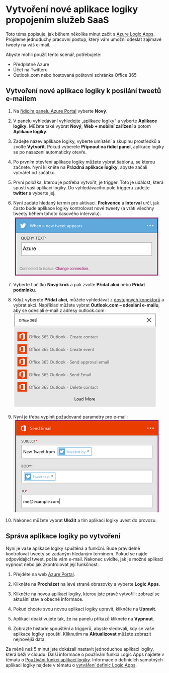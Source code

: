 <properties
    pageTitle="Vytvoření aplikace logiky | Microsoft Azure"
    description="Podívejte se, jak vytvořit aplikaci logiky propojením služeb SaaS."
    authors="jeffhollan"
    manager="dwrede"
    editor=""
    services="logic-apps"
    documentationCenter=""/>

<tags
    ms.service="logic-apps"
    ms.workload="na"
    ms.tgt_pltfrm="na"
    ms.devlang="na"
    ms.topic="get-started-article"
    ms.date="07/16/2016"
    ms.author="jehollan"/>

# Vytvoření nové aplikace logiky propojením služeb SaaS

Toto téma popisuje, jak během několika minut začít s [Azure Logic Apps](app-service-logic-what-are-logic-apps.md). Projdeme jednoduchý pracovní postup, který vám umožní odeslat zajímavé tweety na váš e-mail.

Abyste mohli použít tento scénář, potřebujete:

- Předplatné Azure
- Účet na Twitteru
- Outlook.com nebo hostovaná poštovní schránka Office 365

## Vytvoření nové aplikace logiky k posílání tweetů e-mailem

1. Na [řídicím panelu Azure Portal](https://portal.azure.com) vyberte **Nový**. 
2. V panelu vyhledávání vyhledejte „aplikace logiky“ a vyberte **Aplikace logiky**. Můžete také vybrat **Nový**, **Web + mobilní zařízení** a potom **Aplikace logiky**. 
3. Zadejte název aplikace logiky, vyberte umístění a skupinu prostředků a zvolte **Vytvořit**.  Pokud vyberete **Připnout na řídicí panel**, aplikace logiky se po nasazení automaticky otevře.  
4. Po prvním otevření aplikace logiky můžete vybrat šablonu, se kterou začnete.  Nyní klikněte na **Prázdná aplikace logiky**, abyste začali vytvářet od začátku. 
1. První položka, kterou je potřeba vytvořit, je trigger.  Toto je událost, která spustí vaši aplikaci logiky.  Do vyhledávacího pole triggeru zadejte **twitter** a vyberte jej.
7. Nyní zadáte hledaný termín pro aktivaci.  **Frekvence** a **Interval** určí, jak často bude aplikace logiky kontrolovat nové tweety (a vrátí všechny tweety během tohoto časového intervalu).
    ![Vyhledávání na Twitteru](./media/app-service-logic-create-a-logic-app/twittersearch.png)

5. Vyberte tlačítko **Nový krok** a pak zvolte **Přidat akci** nebo **Přidat podmínku**.
6. Když vyberete **Přidat akci**, můžete vyhledávat z [dostupných konektorů](../connectors/apis-list.md) a vybrat akci. Například můžete vybrat **Outlook.com – odeslání e-mailu**, aby se odeslali e-mail z adresy outlook.com:  
    ![Akce](./media/app-service-logic-create-a-logic-app/actions.png)

7. Nyní je třeba vyplnit požadované parametry pro e-mail:  ![Parametry](./media/app-service-logic-create-a-logic-app/parameters.png)

8. Nakonec můžete vybrat **Uložit** a tím aplikaci logiky uvést do provozu.

## Správa aplikace logiky po vytvoření

Nyní je vaše aplikace logiky spuštěná a funkční. Bude pravidelně kontrolovat tweety se zadaným hledaným termínem. Pokud se najde odpovídající tweet, pošle vám e-mail. Nakonec uvidíte, jak je možné aplikaci vypnout nebo jak zkontrolovat její funkčnost.

1. Přejděte na web [Azure Portal](https://portal.azure.com).

1. Klikněte na **Procházet** na levé straně obrazovky a vyberte **Logic Apps**.

2. Klikněte na novou aplikaci logiky, kterou jste právě vytvořili: zobrazí se aktuální stav a obecné informace.

3. Pokud chcete svou novou aplikaci logiky upravit, klikněte na **Upravit**.

5. Aplikaci deaktivujete tak, že na panelu příkazů kliknete na **Vypnout**.

1. Zobrazte historie spouštění a triggerů, abyste sledovali, kdy se vaše aplikace logiky spouští.  Kliknutím na **Aktualizovat** můžete zobrazit nejnovější data.

Za méně než 5 minut jste dokázali nastavit jednoduchou aplikaci logiky, která běží v cloudu. Další informace o používání funkcí Logic Apps najdete v tématu o [Používání funkcí aplikací logiky]. Informace o definicích samotných aplikaci logiky najdete v tématu o [vytváření definic Logic Apps](app-service-logic-author-definitions.md).

<!-- Shared links -->
[portál Azure]: https://portal.azure.com
[Používání funkcí aplikací logiky]: app-service-logic-create-a-logic-app.md



<!--HONumber=Aug16_HO4-->



